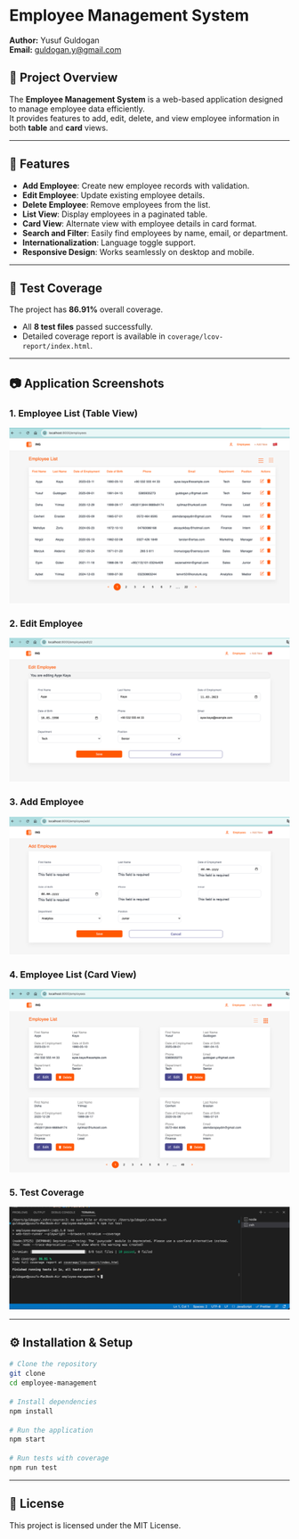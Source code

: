 # Employee Management System

**Author:** Yusuf Guldogan  
**Email:** guldogan.y@gmail.com

## 📌 Project Overview
The **Employee Management System** is a web-based application designed to manage employee data efficiently.  
It provides features to add, edit, delete, and view employee information in both **table** and **card** views.

---

## 🚀 Features
- **Add Employee**: Create new employee records with validation.
- **Edit Employee**: Update existing employee details.
- **Delete Employee**: Remove employees from the list.
- **List View**: Display employees in a paginated table.
- **Card View**: Alternate view with employee details in card format.
- **Search and Filter**: Easily find employees by name, email, or department.
- **Internationalization**: Language toggle support.
- **Responsive Design**: Works seamlessly on desktop and mobile.

---

## 🧪 Test Coverage
The project has **86.91%** overall coverage.

- All **8 test files** passed successfully.
- Detailed coverage report is available in `coverage/lcov-report/index.html`.

---

## 📷 Application Screenshots

### 1. Employee List (Table View)
![Employee List Table View](screenshots/employee_list_table.png)

### 2. Edit Employee
![Edit Employee](screenshots/edit_employee.png)

### 3. Add Employee
![Add Employee](screenshots/add_employee.png)

### 4. Employee List (Card View)
![Employee List Card View](screenshots/employee_list_card.png)

### 5. Test Coverage
![Test Coverage](screenshots/test_coverage.png)

---

## ⚙️ Installation & Setup

```bash
# Clone the repository
git clone
cd employee-management

# Install dependencies
npm install

# Run the application
npm start

# Run tests with coverage
npm run test
```

---

## 📄 License
This project is licensed under the MIT License.
